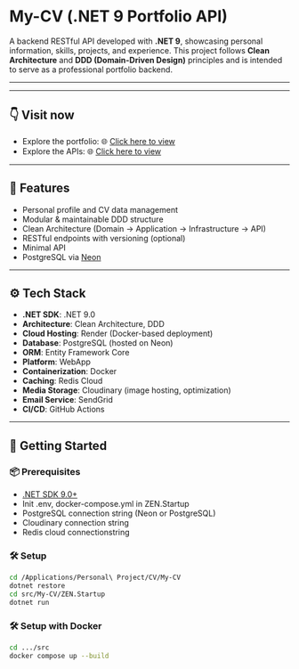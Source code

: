# My-CV (.NET 9 Portfolio API)

A backend RESTful API developed with **.NET 9**, showcasing personal information, skills, projects, and experience. This project follows **Clean Architecture** and **DDD (Domain-Driven Design)** principles and is intended to serve as a professional portfolio backend.

---

---

## 👇 Visit now

- Explore the portfolio: 🌐 [Click here to view](https://portfolio-one-sigma-16.vercel.app/trung-thanh)
- Explore the APIs: 🌐 [Click here to view](https://my-cv-suxl.onrender.com/swagger/index.html)

---

## 📌 Features

- Personal profile and CV data management
- Modular & maintainable DDD structure
- Clean Architecture (Domain → Application → Infrastructure → API)
- RESTful endpoints with versioning (optional)
- Minimal API
- PostgreSQL via [Neon](https://neon.tech/)

---

## ⚙️ Tech Stack

- **.NET SDK**: .NET 9.0
- **Architecture**: Clean Architecture, DDD
- **Cloud Hosting**: Render (Docker-based deployment)
- **Database**: PostgreSQL (hosted on Neon)
- **ORM**: Entity Framework Core
- **Platform**: WebApp
- **Containerization**: Docker
- **Caching**: Redis Cloud
- **Media Storage**: Cloudinary (image hosting, optimization)
- **Email Service**: SendGrid
- **CI/CD**: GitHub Actions

---

## 🚀 Getting Started

### 📦 Prerequisites

- [.NET SDK 9.0+](https://dotnet.microsoft.com/download)
- Init .env, docker-compose.yml in ZEN.Startup
- PostgreSQL connection string (Neon or PostgreSQL)
- Cloudinary connection string
- Redis cloud connectionstring

### 🛠 Setup

```bash
cd /Applications/Personal\ Project/CV/My-CV
dotnet restore
cd src/My-CV/ZEN.Startup
dotnet run
```

### 🛠 Setup with Docker

```bash
cd .../src
docker compose up --build
```
